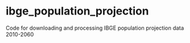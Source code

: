 # ibge_population_projection
Code for downloading and processing IBGE population projection data 2010-2060
